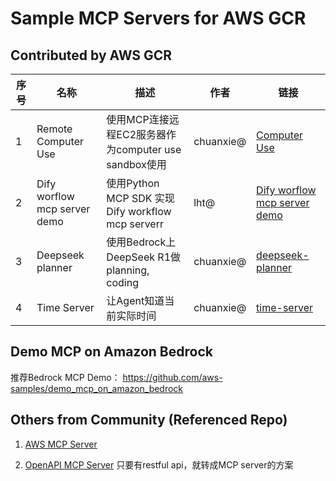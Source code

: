# Sample MCP Servers for AWS GCR

## Contributed by AWS GCR

| 序号 | 名称 | 描述 | 作者 | 链接 |
|------|------|------|------|------|
| 1 | Remote Computer Use | 使用MCP连接远程EC2服务器作为computer use sandbox使用 | chuanxie@ | [Computer Use](remote_computer_use/README.md) |
| 2 | Dify worflow mcp server demo | 使用Python MCP SDK 实现 Dify workflow mcp serverr | lht@ | [Dify worflow mcp server demo](https://github.com/aws-samples/aws-mcp-servers-samples/blob/main/dify_mcp_servers/README.md) |
| 3 | Deepseek planner | 使用Bedrock上DeepSeek R1做planning, coding | chuanxie@ | [deepseek-planner](deepseek-planner/README.md) |
| 4 | Time Server | 让Agent知道当前实际时间 | chuanxie@ | [time-server](time_server/README.md) |


## Demo MCP on Amazon Bedrock 
推荐Bedrock MCP Demo：
https://github.com/aws-samples/demo_mcp_on_amazon_bedrock

## Others from Community (Referenced Repo)
1. [AWS MCP Server](https://github.com/rishikavikondala/mcp-server-aws.git)

2. [OpenAPI MCP Server](https://github.com/janwilmake/openapi-mcp-server.git) 只要有restful api，就转成MCP server的方案 

